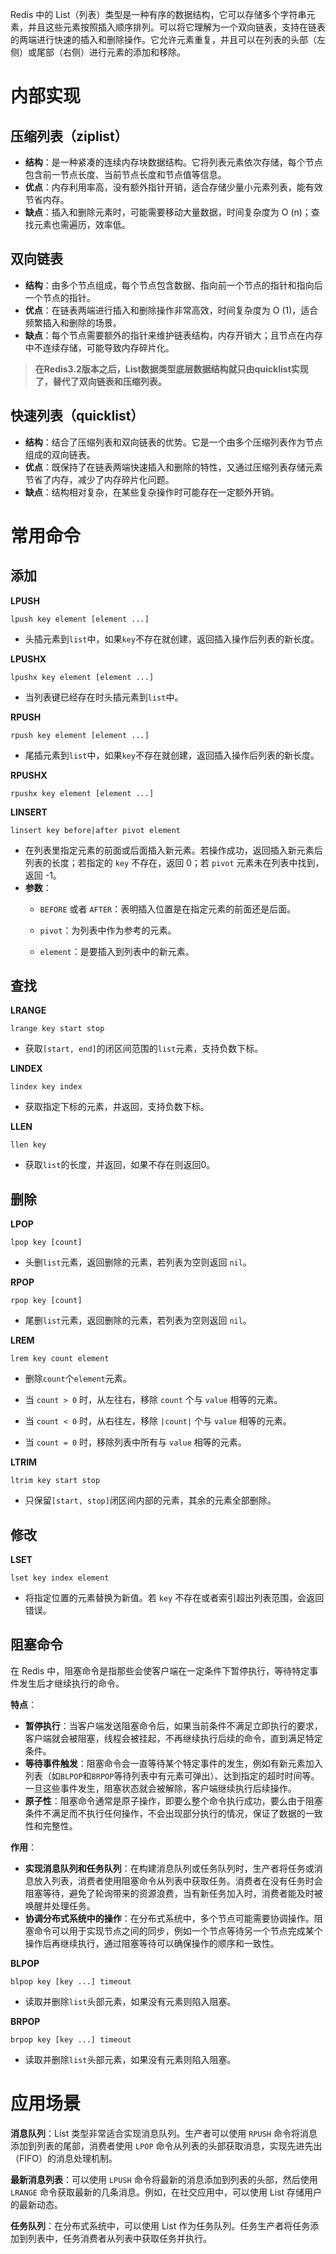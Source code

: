 Redis 中的 List（列表）类型是一种有序的数据结构，它可以存储多个字符串元素，并且这些元素按照插入顺序排列。可以将它理解为一个双向链表，支持在链表的两端进行快速的插入和删除操作。它允许元素重复，并且可以在列表的头部（左侧）或尾部（右侧）进行元素的添加和移除。

# 内部实现

## 压缩列表（ziplist）

- **结构**：是一种紧凑的连续内存块数据结构。它将列表元素依次存储，每个节点包含前一节点长度、当前节点长度和节点值等信息。
- **优点**：内存利用率高，没有额外指针开销，适合存储少量小元素列表，能有效节省内存。
- **缺点**：插入和删除元素时，可能需要移动大量数据，时间复杂度为 O (n)；查找元素也需遍历，效率低。

## 双向链表

- **结构**：由多个节点组成，每个节点包含数据、指向前一个节点的指针和指向后一个节点的指针。
- **优点**：在链表两端进行插入和删除操作非常高效，时间复杂度为 O (1)，适合频繁插入和删除的场景。
- **缺点**：每个节点需要额外的指针来维护链表结构，内存开销大；且节点在内存中不连续存储，可能导致内存碎片化。

> **在Redis3.2版本之后，List数据类型底层数据结构就只由quicklist实现了，替代了双向链表和压缩列表。**

## 快速列表（quicklist）

- **结构**：结合了压缩列表和双向链表的优势。它是一个由多个压缩列表作为节点组成的双向链表。
- **优点**：既保持了在链表两端快速插入和删除的特性，又通过压缩列表存储元素节省了内存，减少了内存碎片化问题。
- **缺点**：结构相对复杂，在某些复杂操作时可能存在一定额外开销。

# 常用命令

## 添加

**LPUSH**

```
lpush key element [element ...]
```

- 头插元素到`list`中，如果`key`不存在就创建，返回插入操作后列表的新长度。

**LPUSHX**

```
lpushx key element [element ...]
```

- 当列表键已经存在时头插元素到`list`中。

**RPUSH**

```
rpush key element [element ...]
```

- 尾插元素到`list`中，如果`key`不存在就创建，返回插入操作后列表的新长度。

**RPUSHX**

```
rpushx key element [element ...]
```

**LINSERT**

```
linsert key before|after pivot element
```

- 在列表里指定元素的前面或后面插入新元素。若操作成功，返回插入新元素后列表的长度；若指定的 `key` 不存在，返回 0；若 `pivot` 元素未在列表中找到，返回 -1。
- **参数**：
  - `BEFORE` 或者 `AFTER`：表明插入位置是在指定元素的前面还是后面。

  - `pivot`：为列表中作为参考的元素。

  - `element`：是要插入到列表中的新元素。


## 查找

**LRANGE**

```
lrange key start stop	
```

- 获取`[start, end]`的闭区间范围的`list`元素，支持负数下标。

**LINDEX**

```
lindex key index
```

- 获取指定下标的元素，并返回，支持负数下标。

**LLEN**

```
llen key
```

- 获取`list`的长度，并返回，如果不存在则返回0。

## 删除

**LPOP**

```
lpop key [count]
```

- 头删`list`元素，返回删除的元素，若列表为空则返回 `nil`。

**RPOP**

```
rpop key [count]
```

- 尾删`list`元素，返回删除的元素，若列表为空则返回 `nil`。

**LREM**

```
lrem key count element
```

- 删除`count`个`element`元素。

- 当 `count > 0` 时，从左往右，移除 `count` 个与 `value` 相等的元素。
- 当 `count < 0` 时，从右往左，移除 `|count|` 个与 `value` 相等的元素。
- 当 `count = 0` 时，移除列表中所有与 `value` 相等的元素。

**LTRIM**

```
ltrim key start stop
```

- 只保留`[start, stop]`闭区间内部的元素，其余的元素全部删除。

## 修改

**LSET**

```
lset key index element
```

- 将指定位置的元素替换为新值。若 `key` 不存在或者索引超出列表范围，会返回错误。

## 阻塞命令

在 Redis 中，阻塞命令是指那些会使客户端在一定条件下暂停执行，等待特定事件发生后才继续执行的命令。

**特点**：

- **暂停执行**：当客户端发送阻塞命令后，如果当前条件不满足立即执行的要求，客户端就会被阻塞，线程会被挂起，不再继续执行后续的命令，直到满足特定条件。
- **等待事件触发**：阻塞命令会一直等待某个特定事件的发生，例如有新元素加入列表（如`BLPOP`和`BRPOP`等待列表中有元素可弹出）、达到指定的超时时间等。一旦这些事件发生，阻塞状态就会被解除，客户端继续执行后续操作。
- **原子性**：阻塞命令通常是原子操作，即要么整个命令执行成功，要么由于阻塞条件不满足而不执行任何操作，不会出现部分执行的情况，保证了数据的一致性和完整性。

**作用**：

- **实现消息队列和任务队列**：在构建消息队列或任务队列时，生产者将任务或消息放入列表，消费者使用阻塞命令从列表中获取任务。消费者在没有任务时会阻塞等待，避免了轮询带来的资源浪费，当有新任务加入时，消费者能及时被唤醒并处理任务。
- **协调分布式系统中的操作**：在分布式系统中，多个节点可能需要协调操作。阻塞命令可以用于实现节点之间的同步，例如一个节点等待另一个节点完成某个操作后再继续执行，通过阻塞等待可以确保操作的顺序和一致性。

**BLPOP**

```
blpop key [key ...] timeout
```

- 读取并删除`list`头部元素，如果没有元素则陷入阻塞。

**BRPOP**

```
brpop key [key ...] timeout
```

- 读取并删除`list`头部元素，如果没有元素则陷入阻塞。

# 应用场景

**消息队列**：List 类型非常适合实现消息队列。生产者可以使用 `RPUSH` 命令将消息添加到列表的尾部，消费者使用 `LPOP` 命令从列表的头部获取消息，实现先进先出（FIFO）的消息处理机制。

**最新消息列表**：可以使用 `LPUSH` 命令将最新的消息添加到列表的头部，然后使用 `LRANGE` 命令获取最新的几条消息。例如，在社交应用中，可以使用 List 存储用户的最新动态。

**任务队列**：在分布式系统中，可以使用 List 作为任务队列。任务生产者将任务添加到列表中，任务消费者从列表中获取任务并执行。
